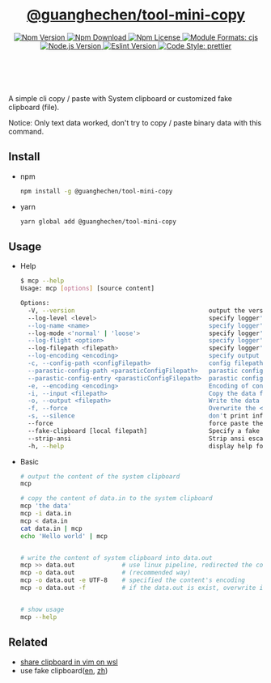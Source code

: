 <header>
  <h1 align="center">
    <a href="https://github.com/guanghechen/node-scaffolds/tree/@guanghechen/tool-mini-copy@6.0.0-alpha.27/packages/tool-mini-copy#readme">@guanghechen/tool-mini-copy</a>
  </h1>
  <div align="center">
    <a href="https://www.npmjs.com/package/@guanghechen/tool-mini-copy">
      <img
        alt="Npm Version"
        src="https://img.shields.io/npm/v/@guanghechen/tool-mini-copy.svg"
      />
    </a>
    <a href="https://www.npmjs.com/package/@guanghechen/tool-mini-copy">
      <img
        alt="Npm Download"
        src="https://img.shields.io/npm/dm/@guanghechen/tool-mini-copy.svg"
      />
    </a>
    <a href="https://www.npmjs.com/package/@guanghechen/tool-mini-copy">
      <img
        alt="Npm License"
        src="https://img.shields.io/npm/l/@guanghechen/tool-mini-copy.svg"
      />
    </a>
    <a href="#install">
      <img
        alt="Module Formats: cjs"
        src="https://img.shields.io/badge/module_formats-cjs-green.svg"
      />
    </a>
    <a href="https://github.com/nodejs/node">
      <img
        alt="Node.js Version"
        src="https://img.shields.io/node/v/@guanghechen/tool-mini-copy"
      />
    </a>
    <a href="https://github.com/facebook/jest">
      <img
        alt="Eslint Version"
        src="https://img.shields.io/npm/dependency-version/@guanghechen/tool-mini-copy/peer/jest"
      />
    </a>
    <a href="https://github.com/prettier/prettier">
      <img
        alt="Code Style: prettier"
        src="https://img.shields.io/badge/code_style-prettier-ff69b4.svg?style=flat-square"
      />
    </a>
  </div>
</header>
<br/>


A simple cli copy / paste with System clipboard or customized fake clipboard (file).

Notice: Only text data worked, don't try to copy / paste binary data with this command.


## Install

* npm

  ```bash
  npm install -g @guanghechen/tool-mini-copy
  ```

* yarn

  ```bash
  yarn global add @guanghechen/tool-mini-copy
  ```


## Usage

* Help
  ```bash
  $ mcp --help
  Usage: mcp [options] [source content]

  Options:
    -V, --version                                     output the version number
    --log-level <level>                               specify logger's level.
    --log-name <name>                                 specify logger's name.
    --log-mode <'normal' | 'loose'>                   specify logger's name.
    --log-flight <option>                             specify logger' option. [[no-]<date|title|colorful|inline>] (default: [])
    --log-filepath <filepath>                         specify logger' output path.
    --log-encoding <encoding>                         specify output file encoding.
    -c, --config-path <configFilepath>                config filepaths (default: [])
    --parastic-config-path <parasticConfigFilepath>   parastic config filepath
    --parastic-config-entry <parasticConfigFilepath>  parastic config filepath
    -e, --encoding <encoding>                         Encoding of content from stdin or file.
    -i, --input <filepath>                            Copy the data from <filepath> to the system clipboard.
    -o, --output <filepath>                           Write the data from the system clipboard into <filepath>.
    -f, --force                                       Overwrite the <filepath> without confirmation.
    -s, --silence                                     don't print info-level log.
    --force                                           force paste the content of the system clipboard without copy even piped data.
    --fake-clipboard [local filepath]                 Specify a fake clipboard.
    --strip-ansi                                      Strip ansi escape codes.
    -h, --help                                        display help for command
  ```

* Basic

  ```bash
  # output the content of the system clipboard
  mcp

  # copy the content of data.in to the system clipboard
  mcp 'the data'
  mcp -i data.in
  mcp < data.in
  cat data.in | mcp
  echo 'Hello world' | mcp


  # write the content of system clipboard into data.out
  mcp >> data.out             # use linux pipeline, redirected the content of system clipboard to data.out
  mcp -o data.out             # (recommended way)
  mcp -o data.out -e UTF-8    # specified the content's encoding
  mcp -o data.out -f          # if the data.out is exist, overwrite it without confirmation.


  # show usage
  mcp --help
  ```


## Related

* [share clipboard in vim on wsl][doc-wsl] 
* use fake clipboard([en][doc-fake-clipboard-en], [zh][doc-fake-clipboard-zh])


[homepage]: https://github.com/guanghechen/node-scaffolds/tree/@guanghechen/tool-mini-copy@6.0.0-alpha.27/packages/tool-mini-copy#readme
[doc-wsl]: https://github.com/guanghechen/node-scaffolds/tree/@guanghechen/tool-mini-copy@6.0.0-alpha.27/packages/tool-mini-copy/doc/wsl.md
[doc-fake-clipboard-en]: https://github.com/guanghechen/node-scaffolds/tree/@guanghechen/tool-mini-copy@6.0.0-alpha.27/packages/tool-mini-copy/doc/fake-clipboard-en.md
[doc-fake-clipboard-zh]: https://github.com/guanghechen/node-scaffolds/tree/@guanghechen/tool-mini-copy@6.0.0-alpha.27/packages/tool-mini-copy/doc/fake-clipboard-zh.md
